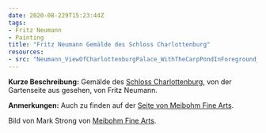 ```yaml
---
date: 2020-08-229T15:23:44Z
tags:
- Fritz Neumann
- Painting
title: "Fritz Neumann Gemälde des Schloss Charlottenburg"
resources:
- src: "Neumann_ViewOfCharlottenburgPalace_WithTheCarpPondInForeground_WC_slr_1200.jpg"
---
```



**Kurze Beschreibung:** Gemälde des [Schloss Charlottenburg](https://de.wikipedia.org/wiki/Schloss_Charlottenburg), von der Gartenseite aus gesehen, von Fritz Neumann.

**Anmerkungen:** Auch zu finden auf der [Seite von Meibohm Fine Arts](https://www.meibohmfinearts.com/artists/details/2873).

Bild von Mark Strong von [Meibohm Fine Arts](http://meibohmfinearts.com/).
